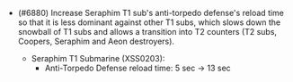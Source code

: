 - (#6880) Increase Seraphim T1 sub's anti-torpedo defense's reload time so that it is less dominant against other T1 subs, which slows down the snowball of T1 subs and allows a transition into T2 counters (T2 subs, Coopers, Seraphim and Aeon destroyers).

  - Seraphim T1 Submarine (XSS0203):
    - Anti-Torpedo Defense reload time: 5 sec -> 13 sec
